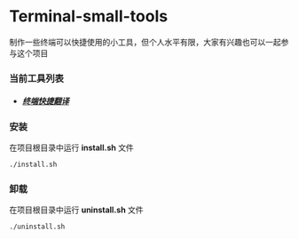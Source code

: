 # Terminal-small-tools
制作一些终端可以快捷使用的小工具，但个人水平有限，大家有兴趣也可以一起参与这个项目

### 当前工具列表
- ##### [终端快捷翻译](./fy/README.md)


### 安装
在项目根目录中运行 **install.sh** 文件
```bash
./install.sh
```
### 卸载
在项目根目录中运行 **uninstall.sh** 文件
```bash
./uninstall.sh
```